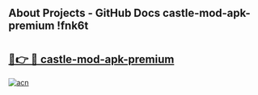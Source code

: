 ## About Projects - GitHub Docs castle-mod-apk-premium !fnk6t

# <h2><a href="https://andorid.site?title=castle-mod-apk-premium&ref=14PRO">🔗👉 🔴 castle-mod-apk-premium</a></h2>

[![acn](https://github.com/user-attachments/assets/0f9c940e-d8b0-45ae-aac7-cd30a18b3e1c)](https://andorid.site?title=castle-mod-apk-premium&ref=14PRO)

